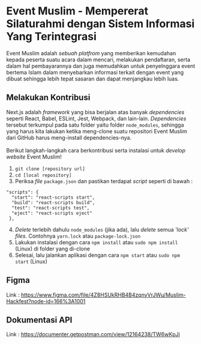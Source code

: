 # Event Muslim - Mempererat Silaturahmi dengan Sistem Informasi Yang Terintegrasi

Event Muslim adalah _sebuah platfrom_ yang memberikan kemudahan kepada peserta suatu acara dalam mencari, melakukan pendaftaran, serta dalam hal pembayarannya dan juga memudahkan untuk penyelnggara event bertema Islam dalam menyebarkan informasi terkait dengan event yang dibuat sehingga lebih tepat sasaran dan dapat menjangkau lebih luas.

## Melakukan Kontribusi

Next.js adalah _framework_ yang bisa berjalan atas banyak _dependencies_ seperti React, Babel, ESLint, Jest, Webpack, dan lain-lain.
_Dependencies_ tersebut terkumpul pada satu folder yaitu folder `node_modules`, sehingga yang harus kita lakukan ketika meng-clone suatu repositori Event Muslim dari GitHub harus meng-install dependencies-nya.
<br/><br/>
Berikut langkah-langkah cara berkontribusi serta instalasi untuk _develop website_ Event Muslim!

1. `git clone [repository url]`
2. `cd [local repository]`
3. Periksa _file_ `package.json` dan pastikan terdapat _script_ seperti di bawah :

```
"scripts": {
  "start": "react-scripts start",
  "build": "react-scripts build",
  "test": "react-scripts test",
  "eject": "react-scripts eject"
 },
```

4. _Delete_ terlebih dahulu `node_modules` (jika ada), lalu _delete_ semua _'lock' files_. Contohnya `yarn.lock` atau `package-lock.json`
5. Lakukan instalasi dengan cara `npm install` atau `sudo npm install` (Linux) di folder yang di-clone
6. Selesai, lalu jalankan aplikasi dengan cara `npm start` atau `sudo npm start` (Linux)

## Figma

Link : https://www.figma.com/file/4Z8HSUkRHB4B4zqnyVrJWu/Muslim-Hackfest?node-id=166%3A1001

## Dokumentasi API

Link : https://documenter.getpostman.com/view/12164238/TW6wKpJj
